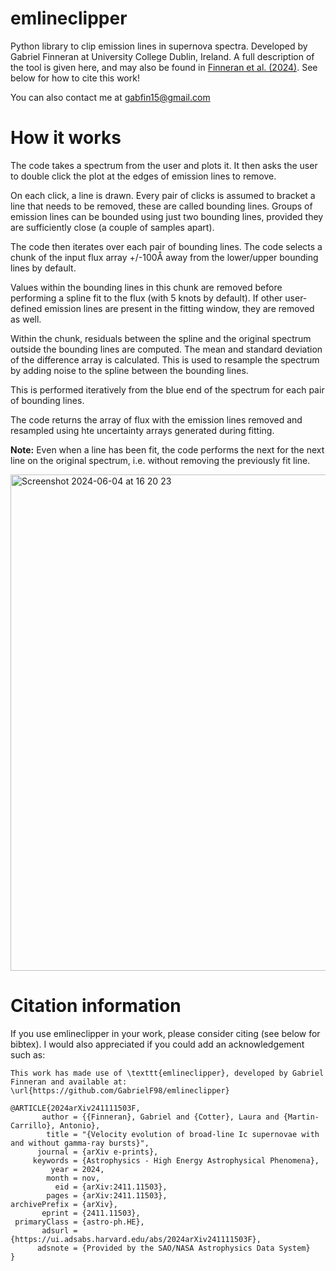 # emlineclipper
Python library to clip emission lines in supernova spectra. Developed by Gabriel Finneran at University College Dublin, Ireland. A full description of the tool is given here, and may also be found in [Finneran et al. (2024)](https://arxiv.org/abs/2411.11503). See below for how to cite this work!

You can also contact me at gabfin15@gmail.com

# How it works
The code takes a spectrum from the user and plots it. It then asks the user to double click the plot at the edges of emission lines to remove.

On each click, a line is drawn. Every pair of clicks is assumed to bracket a line that needs to be removed, these are called bounding lines. Groups of emission lines can be bounded using just two bounding lines, provided they are sufficiently close (a couple of samples apart).

The code then iterates over each pair of bounding lines. The code selects a chunk of the input flux array +/-100Å away from the lower/upper bounding lines by default.

Values within the bounding lines in this chunk are removed before performing a spline fit to the flux (with 5 knots by default). If other user-defined emission lines are present in the fitting window, they are removed as well. 

Within the chunk, residuals between the spline and the original spectrum outside the bounding lines are computed. The mean and standard deviation of the difference array is calculated. This is used to resample the spectrum by adding noise to the spline between the bounding lines.

This is performed iteratively from the blue end of the spectrum for each pair of bounding lines.

The code returns the array of flux with the emission lines removed and resampled using hte uncertainty arrays generated during fitting.

**Note:** Even when a line has been fit, the code performs the next for the next line on the original spectrum, i.e. without removing the previously fit line.

<img width="794" alt="Screenshot 2024-06-04 at 16 20 23" src="https://github.com/GabrielF98/emlineclipper/assets/72733933/6f2493ba-fcb4-46dc-844a-20ee08509644">

# Citation information
If you use emlineclipper in your work, please consider citing  (see below for bibtex). I would also appreciated if you could add an acknowledgement such as:

```
This work has made use of \texttt{emlineclipper}, developed by Gabriel Finneran and available at: \url{https://github.com/GabrielF98/emlineclipper}
```

```
@ARTICLE{2024arXiv241111503F,
       author = {{Finneran}, Gabriel and {Cotter}, Laura and {Martin-Carrillo}, Antonio},
        title = "{Velocity evolution of broad-line Ic supernovae with and without gamma-ray bursts}",
      journal = {arXiv e-prints},
     keywords = {Astrophysics - High Energy Astrophysical Phenomena},
         year = 2024,
        month = nov,
          eid = {arXiv:2411.11503},
        pages = {arXiv:2411.11503},
archivePrefix = {arXiv},
       eprint = {2411.11503},
 primaryClass = {astro-ph.HE},
       adsurl = {https://ui.adsabs.harvard.edu/abs/2024arXiv241111503F},
      adsnote = {Provided by the SAO/NASA Astrophysics Data System}
}
```
